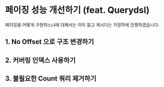 # 페이징 성능 개선하기 (feat. Querydsl)

페이징을 어떻게 구현하느냐에 대해서는 이미 알고 계시다는 가정하에 진행하겠습니다.  

## 1. No Offset 으로 구조 변경하기

## 2. 커버링 인덱스 사용하기

## 3. 불필요한 Count 쿼리 제거하기